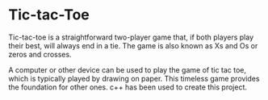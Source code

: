 # Tic-tac-Toe
Tic-tac-toe is a straightforward two-player game that, if both players play their best, will always end in a tie. The game is also known as Xs and Os or zeros and crosses.

A computer or other device can be used to play the game of tic tac toe, which is typically played by drawing on paper. This timeless game provides the foundation for other ones.
c++ has been used to create this project.
